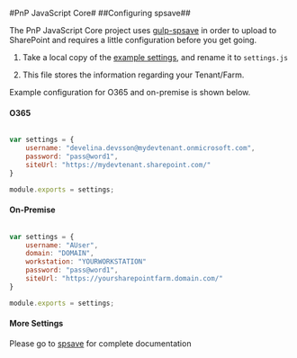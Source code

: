 #PnP JavaScript Core#
##Configuring spsave##

The PnP JavaScript Core project uses [gulp-spsave](https://www.npmjs.com/package/gulp-spsave) in order to upload to SharePoint and requires a little configuration before you get going. 

1. Take a local copy of the [example settings](https://github.com/OfficeDev/PnP-JS-Core/blob/master/settings.example.js), and rename it to `settings.js`

2. This file stores the information regarding your Tenant/Farm. 

Example configuration for O365 and on-premise is shown below. 

#### O365

```javascript

var settings = {
    username: "develina.devsson@mydevtenant.onmicrosoft.com",
    password: "pass@word1",
    siteUrl: "https://mydevtenant.sharepoint.com/" 
}

module.exports = settings;

``` 

#### On-Premise

```javascript

var settings = {
    username: "AUser",
    domain: "DOMAIN",
    workstation: "YOURWORKSTATION"
    password: "pass@word1",
    siteUrl: "https://yoursharepointfarm.domain.com/" 
}

module.exports = settings;

``` 

#### More Settings

Please go to [spsave](https://github.com/s-KaiNet/spsave) for complete documentation